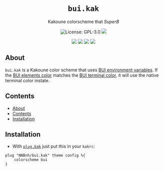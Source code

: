 <h1 align="center"><code>bui.kak</code></h1>
<p align="center">Kakoune colorscheme that <i>SuperB</i></p>
<p align="center"><img src="https://img.shields.io/github/license/NNBnh/bui.kak?labelColor=181818&color=585858&style=for-the-badge" alt="License: GPL-3.0"> <img src="https://img.shields.io/github/last-commit/NNBnh/bui.kak?labelColor=181818&color=585858&style=for-the-badge">
<p align="center"><img src="https://img.shields.io/github/watchers/NNBnh/bui.kak?labelColor=181818&color=585858&style=flat-square"> <img src="https://img.shields.io/github/stars/NNBnh/bui.kak?labelColor=181818&color=585858&style=flat-square"> <img src="https://img.shields.io/github/forks/NNBnh/bui.kak?labelColor=181818&color=585858&style=flat-square"> <img src="https://img.shields.io/github/issues/NNBnh/bui.kak?labelColor=181818&color=585858&style=flat-square">

## About
`bui.kak` is a Kakoune color scheme that uses [BUI environment variables](https://github.com/NNBnh/dots/wiki/bui). If the [BUI elements color](https://github.com/NNBnh/dots/wiki/bui#elements) matches the [BUI terminal color](https://github.com/NNBnh/dots/wiki/bui#terminal), it will use the native terminal color instate.

## Contents
- [About](#about)
- [Contents](#contents)
- [Installation](#installation)

## Installation
- With [`plug.kak`](https://github.com/robertmeta/plug.kak) just put this in your `kakrc`:

```
plug "NNBnh/bui.kak" theme config %{
	colorscheme bui
}
```
